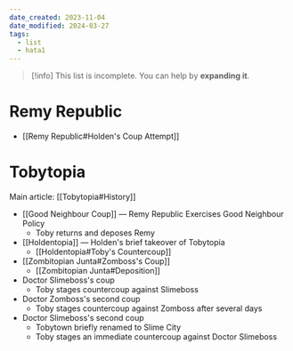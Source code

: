 ```yaml
---
date_created: 2023-11-04
date_modified: 2024-03-27
tags:
  - list
  - hata1
---
```


>[!info] This list is incomplete.
> You can help by **expanding it**.

# Remy Republic

- [[Remy Republic#Holden's Coup Attempt]]

# Tobytopia

Main article: [[Tobytopia#History]]

- [[Good Neighbour Coup]] — Remy Republic Exercises Good Neighbour Policy
  - Toby returns and deposes Remy
- [[Holdentopia]] — Holden's brief takeover of Tobytopia
  - [[Holdentopia#Toby's Countercoup]]
- [[Zombitopian Junta#Zomboss's Coup]]
  - [[Zombitopian Junta#Deposition]]
- Doctor Slimeboss's coup
  - Toby stages countercoup against Slimeboss
- Doctor Zomboss's second coup
  - Toby stages countercoup against Zomboss after several days
- Doctor Slimeboss's second coup
  - Tobytown briefly renamed to Slime City
  - Toby stages an immediate countercoup against Doctor Slimeboss